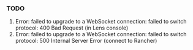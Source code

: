 
### TODO

1. Error: failed to upgrade to a WebSocket connection: failed to switch protocol: 400 Bad Request (in Lens console)
2. Error: failed to upgrade to a WebSocket connection: failed to switch protocol: 500 Internal Server Error (connect to Rancher)
